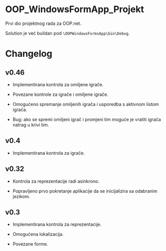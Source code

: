 # OOP_WindowsFormApp_Projekt
Prvi dio projektnog rada za OOP.net.

Solution je već buildan pod ```\OOPWindowsFormsApp\bin\Debug```.


# Changelog

## v0.46
- Implementirana kontrola za omiljene igrače.

- Povezane kontrole za igrače i omiljene igrače.

- Omogućeno spremanje omiljenih igrača i usporedba s aktivnom listom igrača.

- Bug: ako se spremi omiljeni igrač i promjeni tim moguće je vratiti igrača natrag u krivi tim.

## v0.4
-  Implementirana kontrola za igrače.

## v0.32
- Kontrola za reprezentacije radi asinkrono.

- Popravljeno prvo pokretanje aplikacije da se inicijalizira sa odabranim jezikom.

## v0.3
- Implementirana kontrola za reprezentacije.

- Omogućena lokalizacija.

- Povezane forme.

